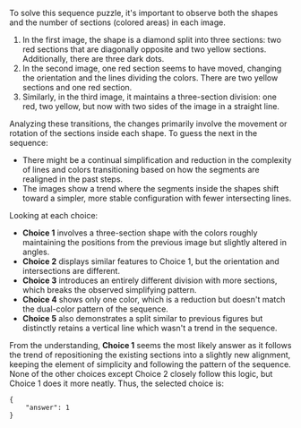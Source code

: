 To solve this sequence puzzle, it's important to observe both the shapes and the number of sections (colored areas) in each image.

1. In the first image, the shape is a diamond split into three sections: two red sections that are diagonally opposite and two yellow sections. Additionally, there are three dark dots.
2. In the second image, one red section seems to have moved, changing the orientation and the lines dividing the colors. There are two yellow sections and one red section.
3. Similarly, in the third image, it maintains a three-section division: one red, two yellow, but now with two sides of the image in a straight line.

Analyzing these transitions, the changes primarily involve the movement or rotation of the sections inside each shape. To guess the next in the sequence:

- There might be a continual simplification and reduction in the complexity of lines and colors transitioning based on how the segments are realigned in the past steps.
- The images show a trend where the segments inside the shapes shift toward a simpler, more stable configuration with fewer intersecting lines.

Looking at each choice:
- **Choice 1** involves a three-section shape with the colors roughly maintaining the positions from the previous image but slightly altered in angles.
- **Choice 2** displays similar features to Choice 1, but the orientation and intersections are different.
- **Choice 3** introduces an entirely different division with more sections, which breaks the observed simplifying pattern.
- **Choice 4** shows only one color, which is a reduction but doesn't match the dual-color pattern of the sequence.
- **Choice 5** also demonstrates a split similar to previous figures but distinctly retains a vertical line which wasn't a trend in the sequence.

From the understanding, **Choice 1** seems the most likely answer as it follows the trend of repositioning the existing sections into a slightly new alignment, keeping the element of simplicity and following the pattern of the sequence. None of the other choices except Choice 2 closely follow this logic, but Choice 1 does it more neatly. Thus, the selected choice is:

```
{
    "answer": 1
}
```
